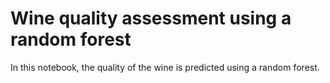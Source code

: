 # Wine quality assessment using a random forest
In this notebook, the quality of the wine is predicted using a random forest.
